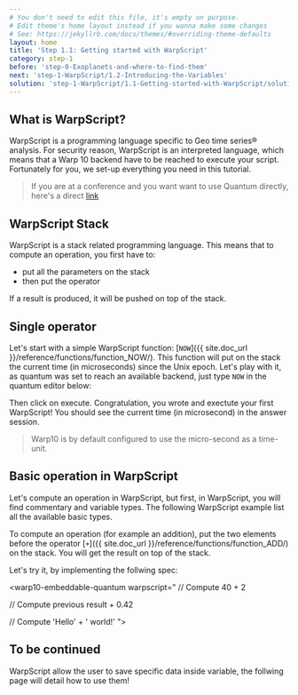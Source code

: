 ```yaml
---
# You don't need to edit this file, it's empty on purpose.
# Edit theme's home layout instead if you wanna make some changes
# See: https://jekyllrb.com/docs/themes/#overriding-theme-defaults
layout: home
title: 'Step 1.1: Getting started with WarpScript'
category: step-1
before: 'step-0-Exoplanets-and-where-to-find-them'
next: 'step-1-WarpScript/1.2-Introducing-the-Variables'
solution: 'step-1-WarpScript/1.1-Getting-started-with-WarpScript/solutions'
---
```


## What is WarpScript?

WarpScript is a programming language specific to Geo time series® analysis. For security reason, WarpScript is an interpreted language, which means that a Warp 10 backend have to be reached to execute your script. Fortunately for you, we set-up everything you need in this tutorial.

> If you are at a conference and you want want to use Quantum directly, here's a direct [link](http://localhost:8083/#/warpscript//eyJ1cmwiOiJodHRwOi8vMTkyLjE2OC4xLjQ6ODA4MC9hcGkvdjAiLCJmZXRjaEVuZHBvaW50IjoiL2ZldGNoIiwiaGVhZGVyTmFtZSI6IlgtV2FycDEwIn0%3D)

## WarpScript Stack

WarpScript is a stack related programming language. This means that to compute an operation, you first have to:

* put all the parameters on the stack
* then put the operator

If a result is produced, it will be pushed on top of the stack.

## Single operator

Let's start with a simple WarpScript function: [`NOW`]({{ site.doc_url }}/reference/functions/function_NOW/). This function will put on the stack the current time (in microseconds) since the Unix epoch. Let's play with it, as quantum was set to reach an available backend, just type `NOW` in the quantum editor below:

<warp10-embeddable-quantum warpscript="">
</warp10-embeddable-quantum>

Then click on execute. Congratulation, you wrote and exectute your first WarpScript! You should see the current time (in microsecond) in the answer session.

> Warp10 is by default configured to use the micro-second as a time-unit.

## Basic operation in WarpScript

Let's compute an operation in WarpScript, but first, in WarpScript, you will find commentary and variable types.
The following WarpScript example list all the available basic types.

<warp10-embeddable-quantum warpscript="
// This is a commentary
'a'      // string value
true     // boolean value
42        // long value
3.14159    // double value
">
</warp10-embeddable-quantum>

To compute an operation (for example an addition), put the two elements before the operator [`+`]({{ site.doc_url }}/reference/functions/function_ADD/) on the stack.
You will get the result on top of the stack.

Let's try it, by implementing the follwing spec:

<warp10-embeddable-quantum warpscript="
// Compute 40 + 2


// Compute previous result + 0.42


// Compute 'Hello' + ' world!'
">
</warp10-embeddable-quantum>

## To be continued

WarpScript allow the user to save specific data inside variable, the follwing page will detail how to use them!